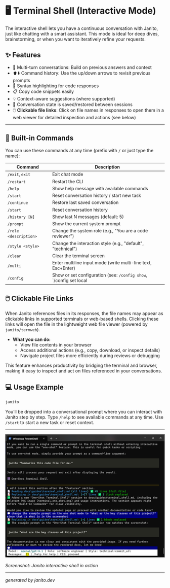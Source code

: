 # 🖥️ Terminal Shell (Interactive Mode)

The interactive shell lets you have a continuous conversation with Janito, just like chatting with a smart assistant. This mode is ideal for deep dives, brainstorming, or when you want to iteratively refine your requests.

## ✨ Features

- 🔄 Multi-turn conversations: Build on previous answers and context
- ⬆️⬇️ Command history: Use the up/down arrows to revisit previous prompts
- 🎨 Syntax highlighting for code responses
- 📋 Copy code snippets easily
- 💡 Context-aware suggestions (where supported)
- 💾 Conversation state is saved/restored between sessions
- 🖱️ **Clickable file links**: Click on file names in responses to open them in a web viewer for detailed inspection and actions (see below)

---

## 📝 Built-in Commands

You can use these commands at any time (prefix with `/` or just type the name):

| Command                | Description                                                      |
|------------------------|------------------------------------------------------------------|
| `/exit`, `exit`        | Exit chat mode                                                   |
| `/restart`             | Restart the CLI                                                  |
| `/help`                | Show help message with available commands                        |
| `/start`               | Reset conversation history / start new task                      |
| `/continue`            | Restore last saved conversation                                  |
| `/start`               | Reset conversation history                                       |
| `/history [N]`         | Show last N messages (default: 5)                                |
| `/prompt`              | Show the current system prompt                                   |
| `/role <description>`  | Change the system role (e.g., "You are a code reviewer")        |
| `/style <style>`       | Change the interaction style (e.g., "default", "technical")    |
| `/clear`               | Clear the terminal screen                                        |
| `/multi`               | Enter multiline input mode (write multi-line text, Esc+Enter)    |
| `/config`              | Show or set configuration (see: `/config show`, `/config set local|global key=value`) |

## 🖱️ Clickable File Links

When Janito references files in its responses, the file names may appear as clickable links in supported terminals or web-based shells. Clicking these links will open the file in the lightweight web file viewer (powered by `janito/termweb`).

- **What you can do:**
  - View file contents in your browser
  - Access additional actions (e.g., copy, download, or inspect details)
  - Navigate project files more efficiently during reviews or debugging

This feature enhances productivity by bridging the terminal and browser, making it easy to inspect and act on files referenced in your conversations.

## 💻 Usage Example

```sh
janito
```

You’ll be dropped into a conversational prompt where you can interact with Janito step by step. Type `/help` to see available commands at any time. Use `/start` to start a new task or reset context.

---

![Terminal Shell Screenshot](../imgs/terminal_shell.png)

*Screenshot: Janito interactive shell in action*

---

_generated by janito.dev_
